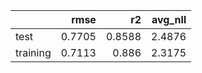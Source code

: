 |          |   rmse |     r2 |   avg_nll |
|:---------|-------:|-------:|----------:|
| test     | 0.7705 | 0.8588 |    2.4876 |
| training | 0.7113 | 0.886  |    2.3175 |